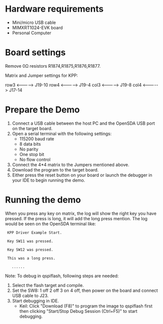 Hardware requirements
=====================
- Mini/micro USB cable
- MIMXRT1024-EVK board
- Personal Computer

Board settings
============
Remove 0Ω resistors R1874,R1875,R1876,R1877.

Matrix and Jumper settings for KPP:

row3  <----->   J19-10
row4  <----->   J19-4
col3  <----->   J19-8
col4  <----->   J17-14

Prepare the Demo
===============
1.  Connect a USB cable between the host PC and the OpenSDA USB port on the target board.
2.  Open a serial terminal with the following settings:
    - 115200 baud rate
    - 8 data bits
    - No parity
    - One stop bit
    - No flow control
3.  Connect the 4*4 matrix to the Jumpers mentioned above. 
4.  Download the program to the target board.
5.  Either press the reset button on your board or launch the debugger in your IDE to begin running the demo.

Running the demo
===============

When you press any key on matrix,  the log will show the right key you have pressed.
If the press is long, it will add the long press mention.
The log would be seen on the OpenSDA terminal like:

~~~~~~~~~~~~~~~~~~~~~~~~~~~~~~~~~~~~~~~~~
 KPP Driver Example Start.
  
 Key SW11 was pressed.

 Key SW12 was pressed.

 This was a long press.

   ......

~~~~~~~~~~~~~~~~~~~~~~~~~~~~~~~~~~~~~~~~~

Note:
To debug in qspiflash, following steps are needed:
1. Select the flash target and compile.
2. Set the SW8: 1 off 2 off 3 on 4 off, then power on the board and connect USB cable to J23.
3. Start debugging in IDE.
   - Keil: Click "Download (F8)" to program the image to qspiflash first then clicking "Start/Stop Debug Session (Ctrl+F5)" to start debugging.

